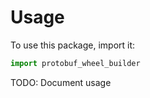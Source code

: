 # Usage

To use this package, import it:

```python
import protobuf_wheel_builder
```

TODO: Document usage
